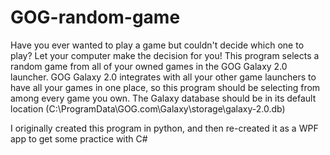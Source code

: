 # GOG-random-game

Have you ever wanted to play a game but couldn't decide which one to play? Let your computer make the decision for you!
This program selects a random game from all of your owned games in the GOG Galaxy 2.0 launcher.
GOG Galaxy 2.0 integrates with all your other game launchers to have all your games in one place, so this program should be selecting from among every game you own.
The Galaxy database should be in its default location (C:\ProgramData\GOG.com\Galaxy\storage\galaxy-2.0.db)

I originally created this program in python, and then re-created it as a WPF app to get some practice with C#
